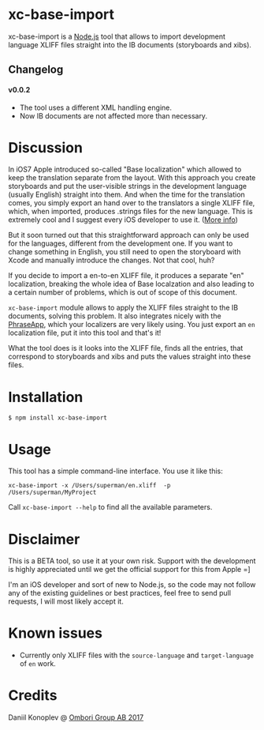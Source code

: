 # xc-base-import

xc-base-import is a [Node.js](http://nodejs.org) tool that allows to import development language XLIFF files straight into the IB documents (storyboards and xibs).

## Changelog

#### v0.0.2
- The tool uses a different XML handling engine.
- Now IB documents are not affected more than necessary.

# Discussion

In iOS7 Apple introduced so-called "Base localization" which allowed to keep the translation separate from the layout. With this approach you create storyboards and put the user-visible strings in the development language (usually English) straight into them. And when the time for the translation comes, you simply export an hand over to the translators a single XLIFF file, which, when imported, produces .strings files for the new language. This is extremely cool and I suggest every iOS developer to use it. ([More info](https://developer.apple.com/library/content/documentation/MacOSX/Conceptual/BPInternational/InternationalizingYourUserInterface/InternationalizingYourUserInterface.html))

But it soon turned out that this straightforward approach can only be used for the languages, different from the development one. If you want to change something in English, you still need to open the storyboard with Xcode and manually introduce the changes. Not that cool, huh?

If you decide to import a en-to-en XLIFF file, it produces a separate "en" localization, breaking the whole idea of Base localzation and also leading to a certain number of problems, which is out of scope of this document.

`xc-base-import` module allows to apply the XLIFF files straight to the IB documents, solving this problem. It also integrates nicely with the [PhraseApp](http://phraseapp.com/), which your localizers are very likely using. You just export an `en` localization file, put it into this tool and that's it!

What the tool does is it looks into the XLIFF file, finds all the entries, that correspond to storyboards and xibs and puts the values straight into these files.

# Installation

    $ npm install xc-base-import

# Usage

This tool has a simple command-line interface. You use it like this:

    xc-base-import -x /Users/superman/en.xliff  -p /Users/superman/MyProject

Call `xc-base-import --help` to find all the available parameters.

# Disclaimer

This is a BETA tool, so use it at your own risk. Support with the development is highly appreciated until we get the official support for this from Apple =]

I'm an iOS developer and sort of new to Node.js, so the code may not follow any of the existing guidelines or best practices, feel free to send pull requests, I will most likely accept it.

# Known issues

- Currently only XLIFF files with the `source-language` and `target-language` of `en` work.

# Credits

Daniil Konoplev @ [Ombori Group AB 2017](https://ombori.com/)
